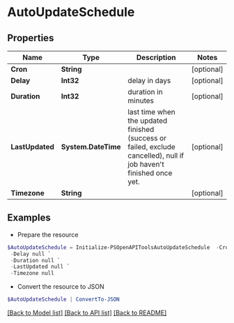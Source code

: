 # AutoUpdateSchedule
## Properties

Name | Type | Description | Notes
------------ | ------------- | ------------- | -------------
**Cron** | **String** |  | [optional] 
**Delay** | **Int32** | delay in days | [optional] 
**Duration** | **Int32** | duration in minutes | [optional] 
**LastUpdated** | **System.DateTime** | last time when the updated finished (success or failed, exclude cancelled), null if job haven&#39;t finished once yet. | [optional] 
**Timezone** | **String** |  | [optional] 

## Examples

- Prepare the resource
```powershell
$AutoUpdateSchedule = Initialize-PSOpenAPIToolsAutoUpdateSchedule  -Cron null `
 -Delay null `
 -Duration null `
 -LastUpdated null `
 -Timezone null
```

- Convert the resource to JSON
```powershell
$AutoUpdateSchedule | ConvertTo-JSON
```

[[Back to Model list]](../README.md#documentation-for-models) [[Back to API list]](../README.md#documentation-for-api-endpoints) [[Back to README]](../README.md)

